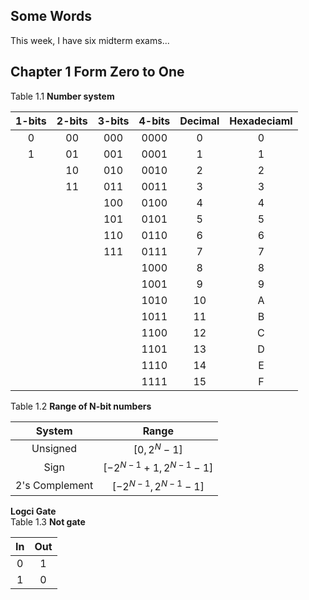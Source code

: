## Some Words
This week, I have six midterm exams...

## Chapter 1 Form Zero to One

Table 1.1 <b>Number system</b>

| 1-bits | 2-bits | 3-bits | 4-bits | Decimal | Hexadeciaml |
|:--------:|:--------:|:--------:|:--------:|:--------:|:--------:|
| 0 | 00 | 000 | 0000 | 0 | 0 |
| 1 | 01 | 001 | 0001 | 1 | 1 |
|   | 10 | 010 | 0010 | 2 | 2 |
|   | 11 | 011 | 0011 | 3 | 3 |
|   |    | 100 | 0100 | 4 | 4 |
|   |    | 101 | 0101 | 5 | 5 |
|   |    | 110 | 0110 | 6 | 6 |
|   |    | 111 | 0111 | 7 | 7 |
|   |    |     | 1000 | 8 | 8 |
|   |    |     | 1001 | 9 | 9 |
|   |    |     | 1010 | 10 | A |
|   |    |     | 1011 | 11 | B |
|   |    |     | 1100 | 12 | C |
|   |    |     | 1101 | 13 | D | 
|   |    |     | 1110 | 14 | E |
|   |    |     | 1111 | 15 | F |

Table 1.2 <b>Range of N-bit numbers</b>

| System | Range |
|:--:|:--:|
| Unsigned | $\left[ 0, 2^{N} - 1 \right]$ |
| Sign | $\left[ -2^{N-1} + 1, 2^{N-1} - 1 \right]$ |
| 2's Complement | $\left[ -2^{N-1}, 2^{N-1} - 1 \right]$ |

<b>Logci Gate</b><br>
Table 1.3 <b>Not gate</b>

|In|Out|
|:-:|:-:|
|0|1|
|1|0|




